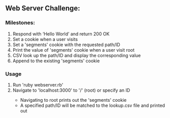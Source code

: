 <h2>Web Server Challenge:</h2>

<h3>Milestones:</h3>
<ol>
	<li>Respond with ‘Hello World’ and return 200 OK</li>
	<li>Set a cookie when a user visits</li>
	<li>Set a 'segments' cookie with the requested path/ID</li>
	<li>Print the value of 'segments' cookie when a user visit root</li>
	<li>CSV look up the path/ID and display the corresponding value</li>
	<li>Append to the existing 'segments' cookie</li>
</ol>

<h3>Usage</h3>
<ol>
	<li>Run 'ruby webserver.rb'</li>
	<li>Navigate to 'localhost:3000' to '/' (root) or specify an ID</li>
		<ul>
			<li>Navigating to root prints out the 'segments' cookie</li>
			<li>A specified path/ID will be matched to the lookup.csv file and printed out</li>
		</ul>
</ol>
